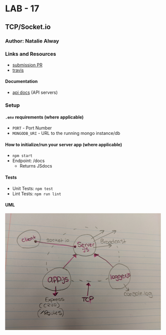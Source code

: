 # LAB - 17

## TCP/Socket.io

### Author: Natalie Alway

### Links and Resources
* [submission PR]()
* [travis]()

#### Documentation
* [api docs]() (API servers)

### Setup
#### `.env` requirements (where applicable)
* `PORT` - Port Number
* `MONGODB_URI` - URL to the running mongo instance/db

#### How to initialize/run your server app (where applicable)
* `npm start`
* Endpoint: /docs
  * Returns JSdocs
  
#### Tests
* Unit Tests: `npm test`
* Lint Tests: `npm run lint`

#### UML
![UML](./assets/lab17UML.jpg)
